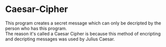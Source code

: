 # Caesar-Cipher
This program creates a secret message which can only be decripted by the person who has this program.<br/>
The reason it's called a Caesar Cipher is because this method of encripting and decripting messages was used by Julius Caesar.
